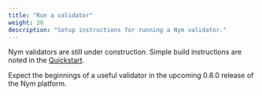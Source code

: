 ```yaml
---
title: "Run a validator"
weight: 30
description: "Setup instructions for running a Nym validator."
---
```


Nym validators are still under construction. Simple build instructions are noted in the [Quickstart](/docs/quickstart/). 

Expect the beginnings of a useful validator in the upcoming 0.8.0 release of the Nym platform.